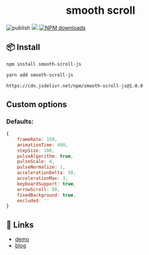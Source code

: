 <h1 align="center">smooth scroll</h1>



![publish](https://github.com/Kshao123/smoothScroll/workflows/publish/badge.svg?event=push) [![](https://flat.badgen.net/npm/v/smooth-scroll-js?icon=npm)](https://www.npmjs.com/package/smooth-scroll-js)  [![NPM downloads](http://img.shields.io/npm/dm/smooth-scroll-js.svg?style=flat-square)](http://npmjs.com/smooth-scroll-js)


## 📦 Install

```bash
npm install smooth-scroll-js
```

```bash
yarn add smooth-scroll-js
```
```bash
https://cdn.jsdelivr.net/npm/smooth-scroll-js@1.0.0
```

## Custom options

### Defaults:

```javascript
{
	frameRate: 150,
	animationTime: 400,
	stepSize: 100,
	pulseAlgorithm: true,
	pulseScale: 4,
	pulseNormalize: 1,
	accelerationDelta: 50,
	accelerationMax: 3,
	keyboardSupport: true,
	arrowScroll: 50,
	fixedBackground: true,
	excluded: ''
}
```

## 🔗 Links

- [demo](http://ksh7.com/2022/03/16/smooth-scroll/)
- [blog](https://ksh7.com/)
